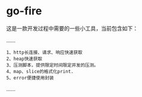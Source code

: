 # go-fire

这是一款开发过程中需要的一些小工具，当前包含如下：

......

```
1、http长连接、请求、响应快速获取
2、heap快速获取
3、压测脚本，提供限定时间限定并发的压测。
4、map、slice的格式化print.
5、error便捷使用封装
```

......